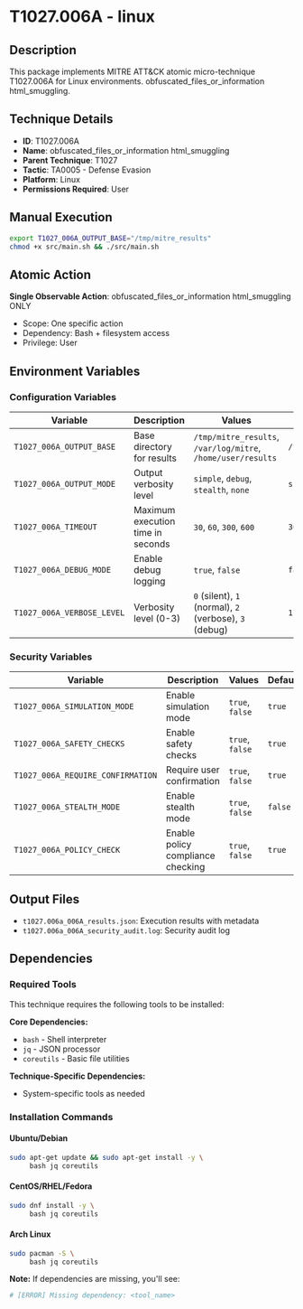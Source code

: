 # T1027.006A - linux

## Description
This package implements MITRE ATT&CK atomic micro-technique T1027.006A for Linux environments. obfuscated_files_or_information html_smuggling.

## Technique Details
- **ID**: T1027.006A
- **Name**: obfuscated_files_or_information html_smuggling
- **Parent Technique**: T1027
- **Tactic**: TA0005 - Defense Evasion
- **Platform**: Linux
- **Permissions Required**: User

## Manual Execution
```bash
export T1027_006A_OUTPUT_BASE="/tmp/mitre_results"
chmod +x src/main.sh && ./src/main.sh
```

## Atomic Action
**Single Observable Action**: obfuscated_files_or_information html_smuggling ONLY
- Scope: One specific action
- Dependency: Bash + filesystem access
- Privilege: User

## Environment Variables

### Configuration Variables
| Variable | Description | Values | Default | Required |
|----------|-------------|---------|---------|----------|
| `T1027_006A_OUTPUT_BASE` | Base directory for results | `/tmp/mitre_results`, `/var/log/mitre`, `/home/user/results` | `/tmp/mitre_results` | Yes |
| `T1027_006A_OUTPUT_MODE` | Output verbosity level | `simple`, `debug`, `stealth`, `none` | `simple` | No |
| `T1027_006A_TIMEOUT` | Maximum execution time in seconds | `30`, `60`, `300`, `600` | `300` | No |
| `T1027_006A_DEBUG_MODE` | Enable debug logging | `true`, `false` | `false` | No |
| `T1027_006A_VERBOSE_LEVEL` | Verbosity level (0-3) | `0` (silent), `1` (normal), `2` (verbose), `3` (debug) | `1` | No |

### Security Variables
| Variable | Description | Values | Default | Required |
|----------|-------------|---------|---------|----------|
| `T1027_006A_SIMULATION_MODE` | Enable simulation mode | `true`, `false` | `true` | No |
| `T1027_006A_SAFETY_CHECKS` | Enable safety checks | `true`, `false` | `true` | No |
| `T1027_006A_REQUIRE_CONFIRMATION` | Require user confirmation | `true`, `false` | `true` | No |
| `T1027_006A_STEALTH_MODE` | Enable stealth mode | `true`, `false` | `false` | No |
| `T1027_006A_POLICY_CHECK` | Enable policy compliance checking | `true`, `false` | `true` | No |

## Output Files
- `t1027.006a_006A_results.json`: Execution results with metadata
- `t1027.006a_006A_security_audit.log`: Security audit log

## Dependencies

### Required Tools
This technique requires the following tools to be installed:

**Core Dependencies:**
- `bash` - Shell interpreter
- `jq` - JSON processor
- `coreutils` - Basic file utilities

**Technique-Specific Dependencies:**
- System-specific tools as needed

### Installation Commands

#### Ubuntu/Debian
```bash
sudo apt-get update && sudo apt-get install -y \
     bash jq coreutils
```

#### CentOS/RHEL/Fedora
```bash
sudo dnf install -y \
     bash jq coreutils
```

#### Arch Linux
```bash
sudo pacman -S \
     bash jq coreutils
```

**Note:** If dependencies are missing, you'll see:
```bash
# [ERROR] Missing dependency: <tool_name>
```
